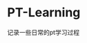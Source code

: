 




































































































































































































# PT-Learning
记录一些日常的pt学习过程

